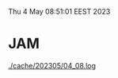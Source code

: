 Thu  4 May 08:51:01 EEST 2023
# JAM
<a href='./cache/202305/04_08.log'>./cache/202305/04_08.log</a>
